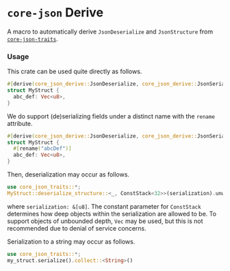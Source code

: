 # `core-json` Derive

A macro to automatically derive `JsonDeserialize` and `JsonStructure` from
[`core-json-traits`](https://docs.rs/core-json-traits).

### Usage

This crate can be used quite directly as follows.

```rs
#[derive(core_json_derive::JsonDeserialize, core_json_derive::JsonSerialize)]
struct MyStruct {
  abc_def: Vec<u8>,
}
```

We do support (de)serializing fields under a distinct name with the `rename` attribute.

```rs
#[derive(core_json_derive::JsonDeserialize, core_json_derive::JsonSerialize)]
struct MyStruct {
  #[rename("abcDef")]
  abc_def: Vec<u8>,
}
```

Then, deserialization may occur as follows.

```rs
use core_json_traits::*;
MyStruct::deserialize_structure::<_, ConstStack<32>>(serialization).unwrap()
```

where `serialization: &[u8]`. The constant parameter for `ConstStack`
determines how deep objects within the serialization are allowed to be. To
support objects of unbounded depth, `Vec` may be used, but this is not
recommended due to denial of service concerns.

Serialization to a string may occur as follows.

```rs
use core_json_traits::*;
my_struct.serialize().collect::<String>()
```

